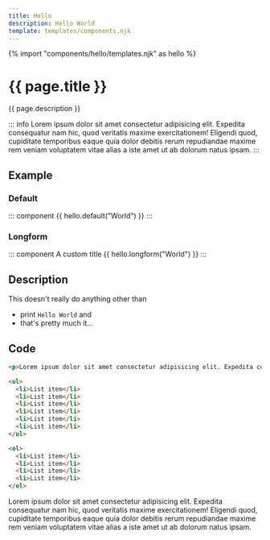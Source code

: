 ```yaml
---
title: Hello
description: Hello World
template: templates/components.njk
---
```


{% import "components/hello/templates.njk" as hello %}

# {{ page.title }}

{{ page.description }}

::: info
Lorem ipsum dolor sit amet consectetur adipisicing elit. Expedita consequatur nam hic, quod veritatis maxime exercitationem! Eligendi quod, cupiditate temporibus eaque quia dolor debitis rerum repudiandae maxime rem veniam voluptatem vitae alias a iste amet ut ab dolorum natus ipsam.
:::

## Example

### Default

::: component
{{ hello.default("World") }}
:::


### Longform

::: component A custom title
{{ hello.longform("World") }}
:::

## Description

This doesn't really do anything other than
* print `Hello World` and
* that's pretty much it…

## Code

```html
<p>Lorem ipsum dolor sit amet consectetur adipisicing elit. Expedita consequatur nam hic, quod veritatis maxime exercitationem! Eligendi quod, cupiditate temporibus eaque quia dolor debitis rerum repudiandae maxime rem veniam voluptatem vitae alias a iste amet ut ab dolorum natus ipsam.</p>

<ul>
  <li>List item</li>
  <li>List item</li>
  <li>List item</li>
  <li>List item</li>
  <li>List item</li>
  <li>List item</li>
</ul>

<ol>
  <li>List item</li>
  <li>List item</li>
  <li>List item</li>
  <li>List item</li>
</ol>
```

Lorem ipsum dolor sit amet consectetur adipisicing elit. Expedita consequatur nam hic, quod veritatis maxime exercitationem! Eligendi quod, cupiditate temporibus eaque quia dolor debitis rerum repudiandae maxime rem veniam voluptatem vitae alias a iste amet ut ab dolorum natus ipsam.
